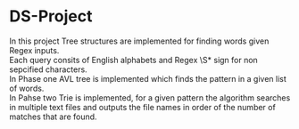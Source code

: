 # DS-Project
<body>
In this project Tree structures are implemented for finding words given Regex inputs.
</br>
Each query consits of English alphabets and Regex \S* sign for non sepcified characters.
</br>
In Phase one AVL tree is implemented which finds the pattern in a given list of words.
</br>
In Pahse two Trie is implemented, for a given pattern the algorithm searches in multiple text files and outputs the file names in order of the number of matches that are found.
</body>
